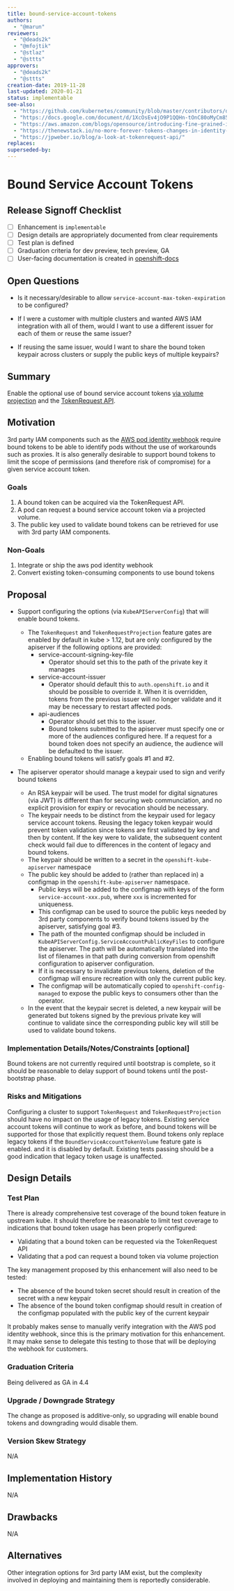 ```yaml
---
title: bound-service-account-tokens
authors:
  - "@marun"
reviewers:
  - "@deads2k"
  - "@mfojtik"
  - "@stlaz"
  - "@sttts"
approvers:
  - "@deads2k"
  - "@sttts"
creation-date: 2019-11-28
last-updated: 2020-01-21
status: implementable
see-also:
  - "https://github.com/kubernetes/community/blob/master/contributors/design-proposals/auth/bound-service-account-tokens.md"
  - "https://docs.google.com/document/d/1XcOsEv4jO9P1QQHn-tOnC80oMyCm85hGA6LqHRfjTgo/edit?ts=5ddb86c1"
  - "https://aws.amazon.com/blogs/opensource/introducing-fine-grained-iam-roles-service-accounts/"
  - "https://thenewstack.io/no-more-forever-tokens-changes-in-identity-management-for-kubernetes/"
  - "https://jpweber.io/blog/a-look-at-tokenrequest-api/"
replaces:
superseded-by:
---
```


# Bound Service Account Tokens

## Release Signoff Checklist

- [ ] Enhancement is `implementable`
- [ ] Design details are appropriately documented from clear requirements
- [ ] Test plan is defined
- [ ] Graduation criteria for dev preview, tech preview, GA
- [ ] User-facing documentation is created in [openshift-docs](https://github.com/openshift/openshift-docs/)

## Open Questions

- Is it necessary/desirable to allow `service-account-max-token-expiration` to be configured?

- If I were a customer with multiple clusters and wanted AWS IAM integration with all of
  them, would I want to use a different issuer for each of them or reuse the same issuer?

- If reusing the same issuer, would I want to share the bound token keypair across clusters
  or supply the public keys of multiple keypairs?

## Summary

Enable the optional use of bound service account tokens [via volume
projection](https://kubernetes.io/docs/tasks/configure-pod-container/configure-service-account/#service-account-token-volume-projection)
and the [TokenRequest
API](https://kubernetes.io/docs/reference/generated/kubernetes-api/v1.16/#tokenrequest-v1-authentication-k8s-io).

## Motivation

3rd party IAM components such as the [AWS pod identity
webhook](https://github.com/aws/amazon-eks-pod-identity-webhook) require bound tokens to
be able to identify pods without the use of workarounds such as proxies. It is also
generally desirable to support bound tokens to limit the scope of permissions (and
therefore risk of compromise) for a given service account token.

### Goals

1. A bound token can be acquired via the TokenRequest API.
2. A pod can request a bound service account token via a projected volume.
3. The public key used to validate bound tokens can be retrieved for use with 3rd party IAM
  components.

### Non-Goals

1. Integrate or ship the aws pod identity webhook
2. Convert existing token-consuming components to use bound tokens

## Proposal

- Support configuring the options (via `KubeAPIServerConfig`) that will enable bound
  tokens.
  - The `TokenRequest` and `TokenRequestProjection` feature gates are enabled by default
    in kube > 1.12, but are only configured by the apiserver if the following options are
    provided:
    - service-account-signing-key-file
      - Operator should set this to the path of the private key it manages
    - service-account-issuer
      - Operator should default this to `auth.openshift.io` and it should be possible to
        override it. When it is overridden, tokens from the previous issuer will no longer
        validate and it may be necessary to restart affected pods.
    - api-audiences
      - Operator should set this to the issuer.
      - Bound tokens submitted to the apiserver must specify one or more of the audiences
        configured here. If a request for a bound token does not specify an audience, the
        audience will be defaulted to the issuer.
  - Enabling bound tokens will satisfy goals #1 and #2.

- The apiserver operator should manage a keypair used to sign and verify bound tokens
  - An RSA keypair will be used. The trust model for digital signatures (via JWT) is
    different than for securing web communciation, and no explicit provision for expiry
    or revocation should be necessary.
  - The keypair needs to be distinct from the keypair used for legacy service account
    tokens. Reusing the legacy token keypair would prevent token validation since tokens
    are first validated by key and then by content. If the key were to validate, the
    subsequent content check would fail due to differences in the content of legacy and
    bound tokens.
  - The keypair should be written to a secret in the `openshift-kube-apiserver` namespace
  - The public key should be added to (rather than replaced in) a configmap in the
    `openshift-kube-apiserver` namespace.
    - Public keys will be added to the configmap with keys of the form
      `service-account-xxx.pub`, where `xxx` is incremented for uniqueness.
    - This configmap can be used to source the public keys needed by 3rd party components
      to verify bound tokens issued by the apiserver, satisfying goal #3.
    - The path of the mounted configmap should be included in
      `KubeAPIServerConfig.ServiceAccountPublicKeyFiles` to configure the apiserver. The
      path will be automatically translated into the list of filenames in that path
      during conversion from openshift configuration to apiserver configuration.
    - If it is necessary to invalidate previous tokens, deletion of the configmap will
      ensure recreation with only the current public key.
    - The configmap will be automatically copied to `openshift-config-managed` to expose
      the public keys to consumers other than the operator.
  - In the event that the keypair secret is deleted, a new keypair will be generated but
    tokens signed by the previous private key will continue to validate since the
    corresponding public key will still be used to validate bound tokens.

### Implementation Details/Notes/Constraints [optional]

Bound tokens are not currently required until bootstrap is complete, so it should be
reasonable to delay support of bound tokens until the post-bootstrap phase.

### Risks and Mitigations

Configuring a cluster to support `TokenRequest` and `TokenRequestProjection` should have
no impact on the usage of legacy tokens. Existing service account tokens will continue to
work as before, and bound tokens will be supported for those that explicitly request
them. Bound tokens only replace legacy tokens if the `BoundServiceAccountTokenVolume`
feature gate is enabled. and it is disabled by default. Existing tests passing should be
a good indication that legacy token usage is unaffected.

## Design Details

### Test Plan

There is already comprehensive test coverage of the bound token feature in upstream
kube. It should therefore be reasonable to limit test coverage to indications that bound
token usage has been properly configured:
 - Validating that a bound token can be requested via the TokenRequest API
 - Validating that a pod can request a bound token via volume projection

The key management proposed by this enhancement will also need to be tested:
 - The absence of the bound token secret should result in creation of the secret with a new keypair
 - The absence of the bound token configmap should result in creation of the configmap
   populated with the public key of the current keypair

It probably makes sense to manually verify integration with the AWS pod identity webhook,
since this is the primary motivation for this enhancement. It may make sense to delegate
this testing to those that will be deploying the webhook for customers.

### Graduation Criteria

Being delivered as GA in 4.4

### Upgrade / Downgrade Strategy

The change as proposed is additive-only, so upgrading will enable bound tokens and
downgrading would disable them.

### Version Skew Strategy

N/A

## Implementation History

N/A

## Drawbacks

N/A

## Alternatives

Other integration options for 3rd party IAM exist, but the complexity involved in
deploying and maintaining them is reportedly considerable.
